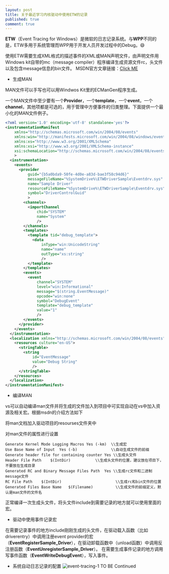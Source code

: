 ```yaml
---
layout: post
title: 关于最近学习内核驱动中使用ETW的记录
published: true
comment: true
---
```




**ETW**（Event Tracing for Windows）是微软的日志记录系统。与**WPP**不同的是，ETW多用于系统管理而WPP用于开发人员开发过程中的Debug。:smile:

使用ETW需要生成XML格式的描述事件的XML或MAN声明文件，由声明文件用Windows kit自带的mc（message compiler）程序编译生成资源文件rc，头文件以及包含message信息的bin文件。
MSDN官方文章链接：[Click ME](https://msdn.microsoft.com/en-us/library/windows/hardware/ff541236%28v=vs.85%29.aspx)

 - 生成MAN
 
MAN文件可以手写也可以用Windwos Kit里的ECManGen程序生成。

一个MAN文件中至少要有一个**Provider**，一个**template**，一个**event**，一个**channel**，其他项都是可选的，用于管理中方便事件的归类整理。下面提供一个最小化的MAN文件例子。

```xml
<?xml version='1.0' encoding='utf-8' standalone='yes'?>
<instrumentationManifest
    xmlns="http://schemas.microsoft.com/win/2004/08/events"
    xmlns:win="http://manifests.microsoft.com/win/2004/08/windows/events"
    xmlns:xs="http://www.w3.org/2001/XMLSchema"
    xmlns:xsi="http://www.w3.org/2001/XMLSchema-instance"
    xsi:schemaLocation="http://schemas.microsoft.com/win/2004/08/events eventman.xsd"
    >
  <instrumentation>
    <events>
      <provider
          guid="{b5a0bda9-50fe-4d0e-a83d-bae3f58c94d6}"
          messageFileName="%SystemDrive%\ETWDriverSample\Eventdrv.sys"
          name="Sample Driver"
          resourceFileName="%SystemDrive%\ETWDriverSample\Eventdrv.sys"
          symbol="DriverControlGuid"
          >
        <channels>
          <importChannel
              chid="SYSTEM"
              name="System"
              />
        </channels>
        <templates>
          <template tid="debug_template">
            <data
                inType="win:UnicodeString"
                name="name"
                outType="xs:string"
                />
          </template>
        </templates>
        <events>
          <event
              channel="SYSTEM"
              level="win:Informational"
              message="$(string.EventMessage)"
              opcode="win:none"
              symbol="DebugEvent"
              template="debug_template"
              value="1"
              />
        </events>
      </provider>
    </events>
  </instrumentation>
  <localization xmlns="http://schemas.microsoft.com/win/2004/08/events">
    <resources culture="en-US">
      <stringTable>
        <string
            id="EventMessage"
            value="Debug String"
            />
      </stringTable>
    </resources>
  </localization>
</instrumentationManifest>
```
 - 编译MAN
 
vs可以自动编译man文件并将生成的文件加入到项目中可实现自动在vs中加入资源及相关宏。根据msdn的介绍方法如下

将man文档加入驱动项目的resourses文件夹中

对man文件的属性进行设置

```
Generate Kernel Mode Logging Macros	Yes (-km)  \\生成宏
Use Base Name of Input	Yes (-b)               \\自动生成文件的前缀
Generate header file for containing counter	Yes \\生成头文件
Header File Path	$(IntDir)           \\生成头文件的位置，建议放在项目下，不要放在生成目录
Generated RC and Binary Message Files Path	Yes \\生成rc文件和二进制message文件
RC File Path	$(IntDir)                        \\生成rc和bin文件的位置
Generated Files Base Name	$(Filename)          \\生成文件的前缀定义，默认是man文件的文件名
```

正常编译一次生成头文件，将头文件include到需要记录的地方就可以使用里面的宏。

- 驱动中使用事件记录宏

在需要记录事件的地方include刚刚生成的头文件，在驱动载入函数（比如driverentry）中调用注册event provider的宏（**EventRegisterSample_Driver**），在驱动卸载函数中（unload函数）中调用反注册函数（**EventUnregisterSample_Driver**）。
在需要生成事件记录的地方调用写事件函数（**EventWriteDebugEvent**），写入事件。

- 系统自动日志记录的配置
![event-tracing-1](http://7xkc1v.com1.z0.glb.clouddn.com/images/event-tracing-1.png)
TO BE Continued
